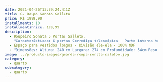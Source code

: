 ```yaml
---
date: 2021-04-26T13:39:24.411Z
title: G. Roupa Sonata Salleto
price: R$ 1999,90
installments: 10
installmentsPrice: 199,99
description:
  - Roupeiro Sonata 6 Portas Salleto.
  - "Características: 6 portas Corrediça telescópica - Parte interna toda branca - 6 gavetas internas - Cabideiro de alumínio - Puxadores de alumínio"
  - Espaço para vestidos longos - Divisão ele-ela - 100% MDF
  - "Dimensões: Altura: 240 cm Largura: 274 cm Profundidade: 54cm Peso: 249 kg"
image: ../products-images/guarda-roupa-sonata-saletoo.jpg
category:
  - quarto
subcategory:
  - quarto
---
```

